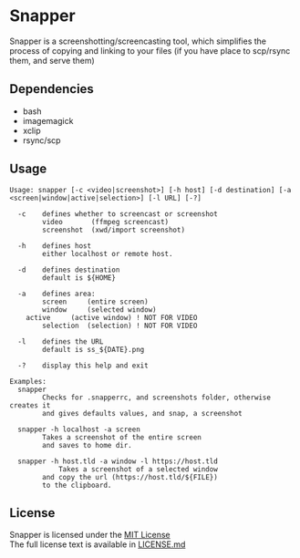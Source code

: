 Snapper
=======

Snapper is a screenshotting/screencasting tool, which simplifies the process of copying and linking to your files (if you have place to scp/rsync them, and serve them)  


Dependencies
------------

* bash
* imagemagick
* xclip
* rsync/scp

Usage
-----

    Usage: snapper [-c <video|screenshot>] [-h host] [-d destination] [-a <screen|window|active|selection>] [-l URL] [-?]

      -c    defines whether to screencast or screenshot
            video       (ffmpeg screencast)
            screenshot  (xwd/import screenshot)

      -h    defines host
            either localhost or remote host.            
            
      -d    defines destination         
            default is ${HOME}
            
      -a    defines area:           
            screen     (entire screen)
            window     (selected window)
	    active     (active window) ! NOT FOR VIDEO
            selection  (selection) ! NOT FOR VIDEO

      -l    defines the URL
            default is ss_${DATE}.png

      -?    display this help and exit

    Examples:
      snapper
            Checks for .snapperrc, and screenshots folder, otherwise creates it
            and gives defaults values, and snap, a screenshot
            
      snapper -h localhost -a screen
            Takes a screenshot of the entire screen
            and saves to home dir.
            
      snapper -h host.tld -a window -l https://host.tld
                Takes a screenshot of a selected window
            and copy the url (https://host.tld/${FILE})
            to the clipboard.

License
-------
Snapper is licensed under the [MIT License](http://en.wikipedia.org/wiki/MIT_License)  
The full license text is available in [LICENSE.md](https://github.com/swordfischer/snapper/blob/master/LICENSE.md)
